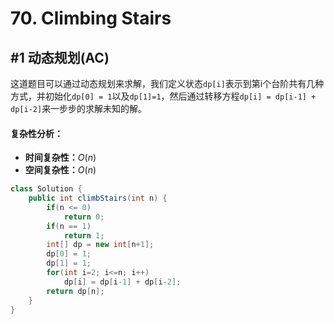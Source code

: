 # 70. Climbing Stairs

## #1 动态规划(AC)

这道题目可以通过动态规划来求解，我们定义状态`dp[i]`表示到第i个台阶共有几种方式，并初始化`dp[0] = 1`以及`dp[1]=1`，然后通过转移方程`dp[i] = dp[i-1] + dp[i-2]`来一步步的求解未知的解。

#### 复杂性分析：

- **时间复杂性：**$O(n)$
- **空间复杂性：**$O(n)$

```java
class Solution {
    public int climbStairs(int n) {
        if(n <= 0)
            return 0;
        if(n == 1)
            return 1;
        int[] dp = new int[n+1];
        dp[0] = 1;
        dp[1] = 1;
        for(int i=2; i<=n; i++)
            dp[i] = dp[i-1] + dp[i-2];
        return dp[n];
    }
}
```

